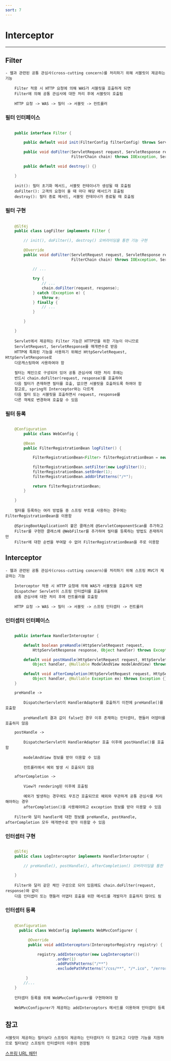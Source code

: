 ```yaml
---
sort: 7
---
```


# Interceptor

---

## Filter

    - 웹과 관련된 공통 관심사(cross-cutting concern)를 처리하기 위해 서블릿이 제공하는 기능

        Filter 적용 시 HTTP 요청에 의해 WAS가 서블릿을 호출하게 되면 
        Filter에 의해 공통 관심사에 대한 처리 후에 서블릿이 호출됨

        HTTP 요청 -> WAS -> 필터 -> 서블릿 -> 컨트롤러

### 필터 인터페이스 

```java

    public interface Filter {
        
        public default void init(FilterConfig filterConfig) throws ServletException {}
    
        public void doFilter(ServletRequest request, ServletResponse response,
                             FilterChain chain) throws IOException, ServletException;
    
        public default void destroy() {}
        
    }

```

        init(): 필터 초기화 메서드, 서블릿 컨테이너가 생성될 때 호출됨
        doFilter(): 고객의 요청이 올 때 마다 해당 메서드가 호출됨 
        destroy(): 필터 종료 메서드, 서블릿 컨테이너가 종료될 때 호출됨

### 필터 구현

```java
    
    @Slf4j
    public class LogFilter implements Filter {
        
        // init(), doFilter(), destroy() 오버라이딩을 통한 기능 구현
    
        @Override
        public void doFilter(ServletRequest request, ServletResponse response,
                             FilterChain chain) throws IOException, ServletException {
    
            // ...
            
            try {
                // ...
                chain.doFilter(request, response);
            } catch (Exception e) {
                throw e;
            } finally {
                // ...
            }
            
        }
        
    }

```
        Servlet에서 제공하는 Filter 기능은 HTTP만을 위한 기능이 아니므로 
        ServletRequest, ServletResponse를 매개변수로 받음
        HTTP에 특화된 기능을 사용하기 위해선 HttpServletRequest, HttpServletResponse로 
        다운캐스팅하여 사용하여야 함
    
        필터는 체인으로 구성되어 있어 공통 관심사에 대한 처리 후에는 
        반드시 chain.doFilter(request, response)를 호출하여
        다음 필터가 존재하면 필터를 호출, 없으면 서블릿을 호출하도록 하여야 함
        참고로, spring의 Interceptor와는 다르게 
        다음 필터 또는 서블릿을 호출하면서 request, response를
        다른 객체로 변경하여 호출할 수 있음 
        
### 필터 등록

```java

    @Configuration
        public class WebConfig {
        
        @Bean
        public FilterRegistrationBean logFilter() {
            
            FilterRegistrationBean<Filter> filterRegistrationBean = new FilterRegistrationBean<>();
            
            filterRegistrationBean.setFilter(new LogFilter());
            filterRegistrationBean.setOrder(1);
            filterRegistrationBean.addUrlPatterns("/*");
            
            return filterRegistrationBean;
        }
        
    }

```
    
        필터를 등록하는 여러 방법들 중 스프링 부트를 사용하는 경우에는 FilterRegistrationBean을 이용함
        
        @SpringBootApplication이 붙은 클래스에 @ServletComponentScan를 추가하고
        Filter를 구현한 클래스에 @WebFilter를 추가하여 필터를 등록하는 방법도 존재하지만
        Filter에 대한 순번을 부여할 수 없어 FilterRegistrationBean을 주로 이용함

## Interceptor

    - 웹과 관련된 공통 관심사(cross-cutting concern)를 처리하기 위해 스프링 MVC가 제공하는 기능

        Interceptor 적용 시 HTTP 요청에 의해 WAS가 서블릿을 호출하게 되면 
        Dispatcher Servlet이 스프링 인터셉터를 호출하여 
        공통 관심사에 대한 처리 후에 컨트롤러를 호출함

        HTTP 요청 -> WAS -> 필터 -> 서블릿 -> 스프링 인터셉터 -> 컨트롤러

### 인터셉터 인터페이스

```java

    public interface HandlerInterceptor {
    
        default boolean preHandle(HttpServletRequest request,
            HttpServletResponse response, Object handler) throws Exception {}
    
        default void postHandle(HttpServletRequest request, HttpServletResponse response,
            Object handler, @Nullable ModelAndView modelAndView) throws Exception {}
    
        default void afterCompletion(HttpServletRequest request, HttpServletResponse response,
            Object handler, @Nullable Exception ex) throws Exception {}
    }

```

        preHandle -> 

            DispatcherServlet이 HandlerAdapter를 호출하기 이전에 preHandle()를 호출함

            preHandle의 결과 값이 false인 경우 이후 존재하는 인터셉터, 핸들러 어뎁터를 호출하지 않음

        postHandle -> 

            DispatcherServlet이 HandlerAdapter 호출 이후에 postHandle()를 호출함

            modelAndView 정보를 받아 이용할 수 있음

            컨트롤러에서 예외 발생 시 호출되지 않음

        afterCompletion -> 

            View가 rendering된 이후에 호출됨

            예외가 발생하는 경우에도 무조건 호출되므로 예외와 무관하게 공통 관심사를 처리해야하는 경우
            afterCompletion()을 사용해야하고 exception 정보를 받아 이용할 수 있음 

        Filter와 달리 handler에 대한 정보를 preHandle, postHandle, afterCompletion 모두 매개변수로 받아 이용할 수 있음

### 인터셉터 구현

```java

    @Slf4j
    public class LogInterceptor implements HandlerInterceptor {
    
        // preHandle(), postHandle(), afterCompletion() 오버라이딩을 통한 기능 구현
    
    }

```

        Filter와 달리 같은 체인 구성으로 되어 있음에도 chain.doFilter(request, response)와 같이
        다음 인터셉터 또는 핸들러 어뎁터 호출을 위한 메서드를 개발자가 호출하지 않아도 됨

### 인터셉터 등록

```java
    
    @Configuration
      public class WebConfig implements WebMvcConfigurer {
        
          @Override
          public void addInterceptors(InterceptorRegistry registry) {
              
              registry.addInterceptor(new LogInterceptor())
                      .order(1)
                      .addPathPatterns("/**")
                      .excludePathPatterns("/css/**", "/*.ico", "/error");
              
         }
        //...
    }

```

        인터셉터 등록을 위해 WebMvcConfigurer를 구현하여야 함

        WebMvcConfigurer가 제공하는 addInterceptors 메서드를 이용하여 인터셉터 등록

## 참고

    서블릿이 제공하는 필터보다 스프링이 제공하는 인터셉터가 더 정교하고 다양한 기능을 지원하므로 필터보단 스프링의 인터셉터의 이용이 권장됨
 
[스프링 URL 패턴](https://docs.spring.io/spring-framework/docs/current/javadoc-api/org/springframework/web/util/pattern/PathPattern.html)
